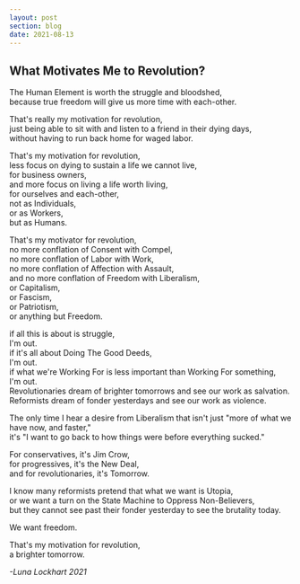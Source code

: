 ```yaml
---
layout: post
section: blog
date: 2021-08-13
---
```


## What Motivates Me to Revolution?  
The Human Element is worth the struggle and bloodshed,  
because true freedom will give us more time with each-other.

That's really my motivation for revolution,  
just being able to sit with and listen to a friend in their dying days,  
without having to run back home for waged labor.  

That's my motivation for revolution,  
less focus on dying to sustain a life we cannot live,  
for business owners,  
and more focus on living a life worth living,  
for ourselves and each-other,  
not as Individuals,  
or as Workers,  
but as Humans.

That's my motivator for revolution,  
no more conflation of Consent with Compel,  
no more conflation of Labor with Work,  
no more conflation of Affection with Assault,  
and no more conflation of Freedom with Liberalism,  
or Capitalism,  
or Fascism,  
or Patriotism,  
or anything but Freedom.

if all this is about is struggle,  
I'm out.  
if it's all about Doing The Good Deeds,  
I'm out.  
if what we're Working For is less important than Working For something,  
I'm out.  
Revolutionaries dream of brighter tomorrows and see our work as salvation.  
Reformists dream of fonder yesterdays and see our work as violence.

The only time I hear a desire from Liberalism that isn't just "more of what we have now, and faster,"  
it's "I want to go back to how things were before everything sucked."

For conservatives, it's Jim Crow,  
for progressives, it's the New Deal,  
and for revolutionaries, it's Tomorrow.

I know many reformists pretend that what we want is Utopia,  
or we want a turn on the State Machine to Oppress Non-Believers,  
but they cannot see past their fonder yesterday to see the brutality today.

We want freedom.

That's my motivation for revolution,  
a brighter tomorrow.

*-Luna Lockhart 2021*

